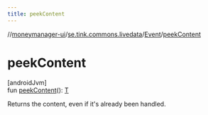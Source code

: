```yaml
---
title: peekContent
---
```

//[moneymanager-ui](../../../index.html)/[se.tink.commons.livedata](../index.html)/[Event](index.html)/[peekContent](peek-content.html)



# peekContent



[androidJvm]\
fun [peekContent](peek-content.html)(): [T](index.html)



Returns the content, even if it's already been handled.




